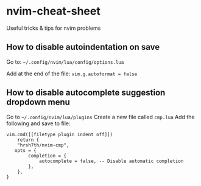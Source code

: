 # nvim-cheat-sheet
Useful tricks &amp; tips for nvim problems

## How to disable autoindentation on save
Go to: `~/.config/nvim/lua/config/options.lua` 

Add at the end of the file: `vim.g.autoformat = false`

## How to disable autocomplete suggestion dropdown menu
Go to `~/.config/nvim/lua/plugins`
Create a new file called `cmp.lua`
Add the following and save to file:

`vim.cmd([[filetype plugin indent off]])`\
`    return {`\
`    "hrsh7th/nvim-cmp",`\
`   opts = {`\
`        completion = {`\
`            autocomplete = false, -- Disable automatic completion`\
`        },`\
`    },`\
`}`
